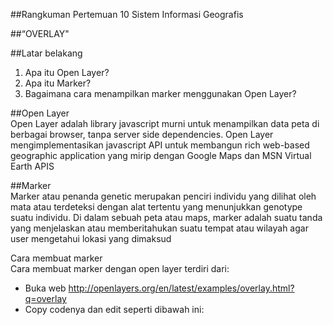 ##Rangkuman Pertemuan 10 Sistem Informasi Geografis

##“OVERLAY"

##Latar belakang<br>
1.	Apa itu Open Layer?
2.	Apa itu Marker?
3.	Bagaimana cara menampilkan marker menggunakan Open Layer?

##Open Layer<br>
Open Layer adalah library javascript murni untuk menampilkan data peta di berbagai browser, tanpa server side dependencies. Open Layer mengimplementasikan javascript API untuk membangun rich web-based geographic application yang mirip dengan Google Maps dan MSN Virtual Earth APIS

##Marker<br>
Marker atau penanda genetic merupakan penciri individu yang dilihat oleh mata atau terdeteksi dengan alat tertentu yang menunjukkan genotype suatu individu. Di dalam sebuah peta atau maps, marker adalah suatu tanda yang menjelaskan atau memberitahukan suatu tempat atau wilayah agar user mengetahui lokasi yang dimaksud

Cara membuat marker<br>
Cara membuat marker dengan open layer terdiri dari:
*	Buka web http://openlayers.org/en/latest/examples/overlay.html?q=overlay
*	Copy codenya dan edit seperti dibawah ini:

<!DOCTYPE html>
<html>
  <head>
    <title>Overlay</title>
    <link rel="stylesheet" href="https://openlayers.org/en/v3.20.1/css/ol.css" type="text/css">
    <!-- The line below is only needed for old environments like Internet Explorer and Android 4.x -->
    <script src="https://cdn.polyfill.io/v2/polyfill.min.js?features=requestAnimationFrame,Element.prototype.classList,URL"></script>
    <script src="https://openlayers.org/en/v3.20.1/build/ol.js"></script>
    <script src="https://code.jquery.com/jquery-2.2.3.min.js"></script>
    <link rel="stylesheet" href="https://maxcdn.bootstrapcdn.com/bootstrap/3.3.6/css/bootstrap.min.css">
    <script src="https://maxcdn.bootstrapcdn.com/bootstrap/3.3.6/js/bootstrap.min.js"></script>
    <style>
      #marker {
        width: 30px;
        height: 30px;
        border: 7px solid #088;
        border-radius: 60px;
        background-color: #0000CD;
        opacity: 3.0;

      }
      #bandung {
        text-decoration: none;
        color: #FF0000;
        font-size: 11pt;
        font-weight: bold;
      }
      #marker1 {
        width: 30px;
        height: 30px;
        border: 7px solid #088;
        border-radius: 60px;
        background-color: #0000CD;
        opacity: 3.0;
      }
      #banten {
        text-decoration: none;
        color: #FF0000;
        font-size: 11pt;
        font-weight: bold;
      }
      .popover-content {
        min-width: 180px;
      }
    </style>
  </head>
  <body>
    <div id="map" class="map"></div>
    <div style="display: none;">
      <!-- Clickable label for Vienna -->
      <a class="overlay" id="bandung" target="_blank" href="https://id.wikipedia.org/wiki/Kota_Bandung">Bandung</a>
      <div id="marker" title="Marker"></div>
      <!-- Clickable label for Vienna -->
      <a class="overlay" id="banten" target="_blank" href="https://id.wikipedia.org/wiki/Kabupaten_banten">banten</a>
      <div id="marker1" title="Marker"></div>
      <!-- Popup -->
      <div id="popup" title="Welcome to My Maps"></div>
    </div>
    <script>

      var map = new ol.Map({
        layers: [
          new ol.layer.Tile({
            source: new ol.source.XYZ({
              url: 'https://map.vas.web.id/wmts/agm/webmercator/{z}/{x}/{y}.png'
            })
          })
        ],
        target: 'map',
        view: new ol.View({
          center: ol.proj.transform([118.015776, -2.6000285], 'EPSG:4326', 'EPSG:3857'),
          zoom: 5
        })
      });

      var pos = ol.proj.fromLonLat([107.609810,-6.914744]);

      // Vienna marker
      var marker = new ol.Overlay({
        position: pos,
        positioning: 'center-center',
        element: document.getElementById('marker'),
        stopEvent: false
      });
      map.addOverlay(marker);

      // Vienna label
      var bandung = new ol.Overlay({
        position: pos,
        element: document.getElementById('bandung')
      });
      map.addOverlay(bandung);

      var pos1 = ol.proj.fromLonLat([105.3794937,-6.4457721]);

      // Vienna marker
      var marker1 = new ol.Overlay({
        position: pos1,
        positioning: 'center-center',
        element: document.getElementById('marker1'),
        stopEvent: false
      });
      map.addOverlay(marker1);

      // Vienna label
      var banten = new ol.Overlay({
        position: pos1,
        element: document.getElementById('banten')
      });
      map.addOverlay(banten);

      // Popup showing the position the user clicked
      var popup = new ol.Overlay({
        element: document.getElementById('popup')
      });
      map.addOverlay(popup);

      map.on('click', function(evt) {
        var element = popup.getElement();
        var coordinate = evt.coordinate;
        var hdms = ol.coordinate.toStringHDMS(ol.proj.transform(
            coordinate, 'EPSG:3857', 'EPSG:4326'));

        $(element).popover('destroy');
        popup.setPosition(coordinate);
        // the keys are quoted to prevent renaming in ADVANCED mode.
        $(element).popover({
          'placement': 'top',
          'animation': false,
          'html': true,
          'content': '<p>The location you clicked was:</p><code>' + hdms + '</code>'
        });
        $(element).popover('show');
      });
    </script>
  </body>
</html>
 
##Hasil dari code :<br>

<p align="center"> 
<img src="../../img/marker.png" width="400px"> 
</p>

##Kesimpulan<br>
Jadi, pada praktikum ini membuat open layer sedikit berbeda dengan membuat marker google maps, hanya berbeda code dan cara memanggil nya saja.

##Saran<br>
Saran saya sebaiknya pelajari dengan detail lagi dan cari referensi dari buku atau internet.

*	Nama		: Entol Achmad Fikry Ilhamy
*	NPM		: 1144115
*	Kelas		: 3C
*	Prodi		: D4 Teknik Informatika
*	Mata Kuliah	: Sistem Informasi Geografis 
*	Kampus	: Politeknik Pos Indonesia

Link Matakuliah : http://kampus.awangga.net/assignments/sisteminformasigeografis2016

Link Github : https://github.com/enfikry25/SistemInformasiGeografis

Referensi : https://en.wikipedia.org/wiki/OpenLayers

Scan Plagiarisme :
*	https://drive.google.com/open?id=0B84lVJ2VqAfRcGxzd2d2bzFIVTg
*	https://drive.google.com/open?id=0B84lVJ2VqAfRUV9tWkxHZlVEXzA
